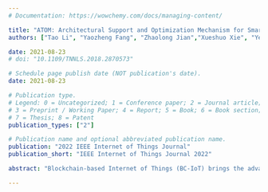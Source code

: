 ```yaml
---
# Documentation: https://wowchemy.com/docs/managing-content/

title: "ATOM: Architectural Support and Optimization Mechanism for Smart Contract Fast Update and Execution in Blockchain-Based IoT"
authors: ["Tao Li", "Yaozheng Fang", "Zhaolong Jian","Xueshuo Xie", "Ye Lu", "Guiling Wang"]

date: 2021-08-23
# doi: "10.1109/TNNLS.2018.2870573"

# Schedule page publish date (NOT publication's date).
date: 2021-08-23

# Publication type.
# Legend: 0 = Uncategorized; 1 = Conference paper; 2 = Journal article;
# 3 = Preprint / Working Paper; 4 = Report; 5 = Book; 6 = Book section;
# 7 = Thesis; 8 = Patent
publication_types: ["2"]

# Publication name and optional abbreviated publication name.
publication: "2022 IEEE Internet of Things Journal"
publication_short: "IEEE Internet of Things Journal 2022"

abstract: "Blockchain-based Internet of Things (BC-IoT) brings the advantages of blockchain into traditional IoT systems. In BC-IoT, the smart contract has been widely used for automatic, trusted, and decentralized applications. Smart contracts require frequent adjust and fast update due to various reasons, such as inevitable code bugs, changes of applications, or security requirements. However, previous smart contract architecture and updating mechanism are low speed and cause high overhead, because they are based on recompilation and redeployment in BC-IoT. Meanwhile, smart contract execution is so time consuming due to contract instruction dispatching and operand loading in the stack-based Ethereum virtual machine (EVM). To address these issues, we propose a new smart contract architecture and optimization mechanism for BC-IoTs, ATOM, which provides architectural supports to update contract economically and fast executing in instructionwise for the first time, to the best of our knowledge. We design a compact Application-oriented Instruction (AoI) set to describe application operations. We can construct the bytecode of smart contract from application by directly assembling templates prebuilt upon the AoIs rather than by compilation. We also present an optimized mechanism for AoI execution to enable access addressable storage place rather than the indirect access through stack. We perform ATOM on a BC-IoT testbed based on private Ethereum and Hyperledger Burrow. The experimental results highlight that ATOM is more efficient than state-of-the-art approaches. ATOM can reduce update latency by 62.7%, ledger size by 70%, and gas usage by 90% on average, respectively. Compared with the traditional smart contract architecture, ATOM can improve EVM Memory access efficiency significantly by up to 10× and achieve improvement of execution efficiency with up to 1.6×."

---
```

